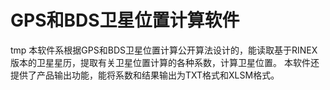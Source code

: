 # GPS和BDS卫星位置计算软件
tmp
本软件系根据GPS和BDS卫星位置计算公开算法设计的，能读取基于RINEX版本的卫星星历，提取有关卫星位置计算的各种系数，计算卫星位置。
本软件还提供了产品输出功能，能将系数和结果输出为TXT格式和XLSM格式。
